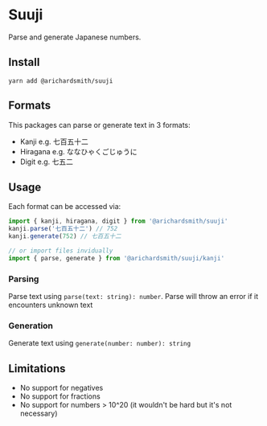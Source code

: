 # Suuji

Parse and generate Japanese numbers.

## Install

```
yarn add @arichardsmith/suuji
```

## Formats

This packages can parse or generate text in 3 formats:

- Kanji e.g. 七百五十二
- Hiragana e.g. ななひゃくごじゅうに
- Digit e.g. 七五二

## Usage

Each format can be accessed via:

```ts
import { kanji, hiragana, digit } from '@arichardsmith/suuji'
kanji.parse('七百五十二') // 752
kanji.generate(752) // 七百五十二

// or import files invidually
import { parse, generate } from '@arichardsmith/suuji/kanji'
```

### Parsing

Parse text using `parse(text: string): number`. Parse will throw an error if it encounters unknown text

### Generation

Generate text using `generate(number: number): string`

## Limitations

- No support for negatives
- No support for fractions
- No support for numbers > 10^20 (it wouldn't be hard but it's not necessary)
